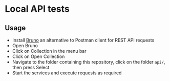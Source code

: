 # Local API tests

## Usage

- Install [Bruno](https://www.usebruno.com/) an alternative to Postman client for REST API requests
- Open Bruno
- Click on Collection in the menu bar
- Click on Open Collection
- Navigate to the folder containing this repository, click on the folder  `api/`, then press Select
- Start the services and execute requests as required
